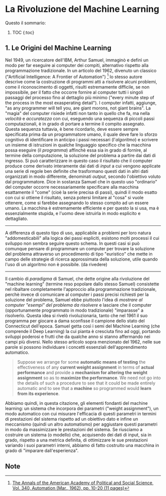# La Rivoluzione del Machine Learning

Questo il sommario:

1. TOC
{:toc}

## 1. Le Origini del Machine Learning

Nel 1949, un ricercatore dell'IBM, Arthur Samuel, immaginò e definì un modo per far eseguire ai computer dei compiti, alternativo rispetto alla programmazione tradizionale. In un articolo del 1962, divenuto un classico ("Artificial Intelligence: A Frontier of Automation") [^1] lo stesso autore descrive come la costruzione di programmi atti a risolvere alcuni problemi, come il riconoscimento di oggetti, risulti estremamente difficile, se non impossibile, per il fatto che occorre fornire al computer tutti i singoli passaggi del processo fino al dettaglio più minimo ("every minute step of the process in the most exasperating detail"). I computer infatti, aggiunge, "as any programmer will tell you, are giant morons, not giant brains".
La "magia" del computer risiede infatti non tanto in quello che fa, ma nella *velocità* e *accuratezza* con cui, eseguendo una sequenza di piccoli passi computazionali, è in grado di portare a termine il compito assegnato.
Questa sequenza tuttavia, è bene ricordarlo, deve essere sempre specificata prima da un programmatore umano, il quale deve fare lo sforzo cognitivo di identificare in anticipo i passi necessari (l'*algoritmo*) e scrivere un insieme di istruzioni in qualche linguaggio specifico che la macchina possa eseguire (il *programma*) affinchè essa sia in grado di fornire, al termine della computazione, la soluzione del problema a partire dai dati di ingresso.
Si può caratterizzare in questo caso il risultato che il computer produce come derivato interamente dai dati di *input* a cui vengono applicate una serie di regole ben definite che trasformano questi dati in altri dati organizzati in modo differente, denominati *output*, secondo l'obiettivo voluto dal programmatore.
Dice in sostanza Samuel che in questo uso "ordinario" del computer occorre necessariamente specificare alla macchina esattamente il "come" (cioè la serie precisa di passi), quindi il modo esatto con cui si ottiene il risultato, senza potersi limitare al "cosa" si vuole ottenere, come si farebbe assegnando lo stesso compito ad un essere umano. La macchina è estremamente efficiente e per questo la si usa, ma è essenzialmente stupida, e l'uomo deve istruirla in modo esplicito e dettagliato.

---

A differenza di questo tipo di uso, applicabile a problemi per loro natura "addomesticabili" alla logica dei passi espliciti, esistono molti processi il cui sviluppo non sembra seguire questo schema. In questi casi si può comunque pensare di programmare un computer per trovare la soluzione del problema attraverso un procedimento di tipo "euristico" che mette in campo delle strategie di ricerca approssimata della soluzione, utile quando l'uso di un algoritmo non è possibile. 
(da rivedere)

---

Il cambio di *paradigma* di Samuel, che dette origine alla rivoluzione del "machine learning" (termine reso popolare dallo stesso Samuel) consistette nel ribaltare completamente l'approccio alla programmazione tradizionale, perchè invece di comunicare al computer i passi precisi richiesti per la soluzione del problema, Samuel ebbe piuttosto l'idea di *mostrare al computer "esempi" del problema da risolvere* e lasciare che il computer (opportunamente programmato in modo tradizionale) "imparasse" a risolverlo. Questa idea si rivelò rivoluzionaria, tanto che nel 1961 il suo programma per giocare a dama sconfisse il campione dello stato del Connecticut dell'epoca.
Samuel getta così i semi del Machine Learning (che comprende il Deep Learning) la cui pianta è cresciuta fino ad oggi, portando sviluppi poderosi e frutti che da qualche anno si stanno affermando nei campi più diversi. 
Nello stesso articolo sopra menzionato del 1962, nelle sue parole si possono individuare i concetti essenziali dell'apprendimento automatico.

> Suppose we arrange for some **automatic means of testing** the effectiveness of any **current weight assignment** in terms of **actual performance** and provide a **mechanism for altering the weight assignment** so as to **maximize the performance**. We need not go into the details of such a procedure to see that it could be made entirely automatic and to see that a **machine** so programmed would **learn from its experience**.

Abbiamo quindi, in questa citazione, gli elementi fondanti del machine learning: un sistema che incorpora dei parametri ("weight assignment"), un modo automatico con cui misurare l'efficacia di questi parametri in termini di prestazioni del sistema rispetto ad un obiettivo dato e infine un meccanismo (quindi un altro automatismo) per aggiustare questi parametri in modo da massimizzare le prestazioni del sistema.
Se riusciamo a costruire un sistema (o modello) che, acquisendo dei dati di input, sia in grado, rispetto a una metrica definita, di ottimizzare le sue prestazioni variando i suoi parametri interni, abbiamo di fatto costruito una macchina in grado di "imparare dall'esperienza". 


## Note

[^1]: [The Annals of the American Academy of Political and Social Science, Vol. 340, Automation (Mar., 1962), pp. 10-20 (11 pages)](https://www.jstor.org/stable/1033694)


